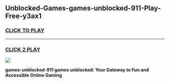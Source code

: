 
## Unblocked-Games-games-unblocked-911-Play-Free-y3ax1
<h3>
<a href="https://premium76.site?title=games-unblocked-911&ref=18A">CLICK TO PLAY</a></h3>
<hr>

<h3>
<a href="https://premium76.site?title=games-unblocked-911&ref=18A">CLICK 2 PLAY</a>
  
</h3>

<a href="https://premium76.site?title=games-unblocked-911&ref=18A"><img src="https://clearcache.store/games.png"></a>


**games-unblocked-911 games unblocked: Your Gateway to Fun and Accessible Online Gaming**
